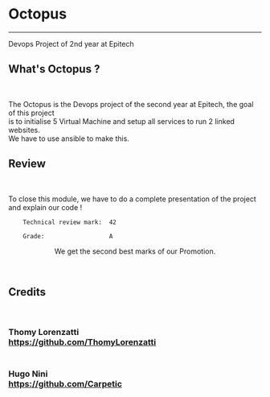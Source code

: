 # Octopus

---

<p> Devops Project of 2nd year at Epitech
    <br> 
</p>

## What's Octopus ?

</br>

The Octopus is the Devops project of the second year at Epitech, the goal of this project<br>
is to initialise 5 Virtual Machine and setup all services to run 2 linked websites.<br>
We have to use ansible to make this.<br>

## Review

</br>

To close this module, we have to do a complete presentation of the project and explain our code !</br>

        Technical review mark:  42

        Grade:                  A

<p align="center">
        We get the second best marks of our Promotion.
</p>

</br>

## Credits

</br>

### **Thomy Lorenzatti**</br>https://github.com/ThomyLorenzatti</br></br>
### **Hugo Nini**</br>https://github.com/Carpetic</br></br>
